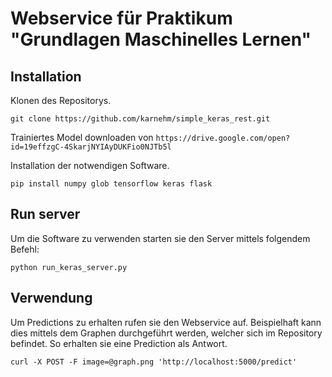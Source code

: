 # Webservice für Praktikum "Grundlagen Maschinelles Lernen"

## Installation
Klonen des Repositorys.
```
git clone https://github.com/karnehm/simple_keras_rest.git
```
Trainiertes Model downloaden von `https://drive.google.com/open?id=19effzgC-4SkarjNYIAyDUKFio0NJTb5l`

Installation der notwendigen Software.
```
pip install numpy glob tensorflow keras flask
```
## Run server

Um die Software zu verwenden starten sie den Server mittels folgendem Befehl:

```
python run_keras_server.py 
```

## Verwendung

Um Predictions zu erhalten rufen sie den Webservice auf. Beispielhaft kann dies mittels dem Graphen durchgeführt werden, welcher sich im Repository befindet. So erhalten sie eine Prediction als Antwort.

```
curl -X POST -F image=@graph.png 'http://localhost:5000/predict'
```





